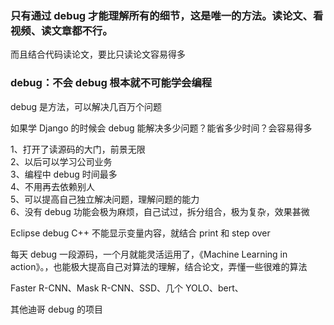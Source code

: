 
### 只有通过 debug 才能理解所有的细节，这是唯一的方法。读论文、看视频、读文章都不行。

而且结合代码读论文，要比只读论文容易得多  

### debug：不会 debug 根本就不可能学会编程  

debug 是方法，可以解决几百万个问题  

如果学 Django 的时候会 debug 能解决多少问题？能省多少时间？会容易得多  

1、打开了读源码的大门，前景无限  
2、以后可以学习公司业务  
3、编程中 debug 时间最多  
4、不用再去依赖别人  
5、可以提高自己独立解决问题，理解问题的能力  
6、没有 debug 功能会极为麻烦，自己试过，拆分组合，极为复杂，效果甚微  


Eclipse debug C++ 不能显示变量内容，就结合 print 和 step over  

每天 debug 一段源码，一个月就能灵活运用了，《Machine Learning in action》。，也能极大提高自己对算法的理解，结合论文，弄懂一些很难的算法  

Faster R-CNN、Mask R-CNN、SSD、几个 YOLO、bert、  

其他迪哥 debug 的项目  




